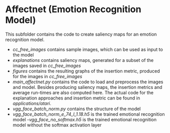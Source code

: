 ﻿# Affectnet (Emotion Recognition Model)

This subfolder contains the code to create saliency maps for an emotion recognition model.

 - *cc_free_images* contains sample images, which can be used as input to the model
 - *explanations* contains saliency maps, generated for a subset of the images saved in *cc_free_images*
 - *figures* contains the resulting graphs of the insertion metric, produced for the images in *cc_free_images*
 - *main_affectnet.py* contains the code to load and preprocess the images and model. Besides producing saliency maps, the insertion metrics and average run-times are also computed here. The actual code for the explanation approaches and insertion metric can be found in *applications/atari*.
 - *vgg_face_batch_norm.py* contains the structure of the model
 - *vgg_face_batch_norm_e_74_l_1.18.h5* is the trained emotional recognition model
 -*vgg_face_no_softmax.h5* is the trained emotional recognition model without the softmax activation layer

